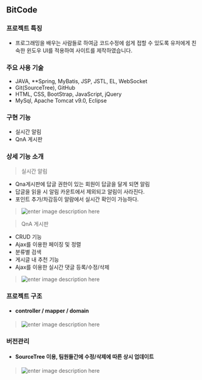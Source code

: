 ## BitCode

### 프로젝트 특징
* 프로그래밍을 배우는 사람들로 하여금 코드수정에 쉽게 접할 수 있도록 유저에게 친숙한 윈도우 UI를 적용하여 사이트를 제작하였습니다.


### 주요 사용 기술
* JAVA, **Spring, MyBatis, JSP, JSTL, EL, WebSocket
* Git(SourceTree), GitHub
* HTML, CSS, BootStrap, JavaScript, jQuery
* MySql, Apache Tomcat v9.0, Eclipse

### 구현 기능 
* 실시간 알림 
* QnA 게시판 

### 상세 기능 소개 
> 실시간 알림
* Qna게시판에 답글 권한이 있는 회원이 답글을 달게 되면 알림<br>
* 답글을 읽을 시 알림 카운트에서 제외되고 알림이 사라진다.
* 포인트 추가/차감등이 알람에서 실시간 확인이 가능하다.

>![enter image description here](https://s3-eu-west-1.amazonaws.com/froala-eu/temp_files%2F1533212012240-%EC%95%8C%EB%A6%BC.gif)<br>

> QnA 게시판
* CRUD 기능 <br>
* Ajax를 이용한 페이징 및 정렬
* 분류별 검색
* 게시글 내 추천 기능 
* Ajax를 이용한 실시간 댓글 등록/수정/삭제

>![enter image description here](https://blogfiles.pstatic.net/MjAxODA4MDJfMTIw/MDAxNTMzMjE1MDYxNjIy.DOA_46DrBQ60L9USsuReJ-5SRJzJybW5sz6Z9n1Hep8g.MLjQc-r3aTbKJslva4VzooECzbs4mUTXqz47wQqkI9Qg.GIF.djdjejh/%EA%B2%8C%EC%8B%9C%ED%8C%90new.gif)

### 프로젝트 구조
* #### controller / mapper / domain <br>
>![enter image description here](https://blogfiles.pstatic.net/MjAxODA4MDJfMjI5/MDAxNTMzMjE0NTk0NTAw.Z7vWqBPzpPH6OoEEXOh6lNQzPgWAgUW2qBDh8IchTQ0g.bUKlHYxmfTEpug-0sbvpba9jb_1oAnf48YkYmc7sLagg.PNG.djdjejh/%ED%94%84%EB%A1%9C%EC%A0%9D%ED%8A%B8_%EA%B5%AC%EC%A1%B0.png)

### 버전관리
* #### SourceTree 이용, 팀원들간에 수정/삭제에 따른 상시 업데이트 
>![enter image description here](https://blogfiles.pstatic.net/MjAxODA4MDJfNTQg/MDAxNTMzMjEyOTYzMjc3.RIHa250o0XfLdGhCAfyiW2RUx5W7q8oElplSHHVCyUwg.ewfeit0xmw34CSFEGBLrWGH0-8-7ACPxCBo67oU__O4g.GIF.djdjejh/%EC%86%8C%EC%8A%A4%ED%8A%B8%EB%A6%AC.gif)<br>

